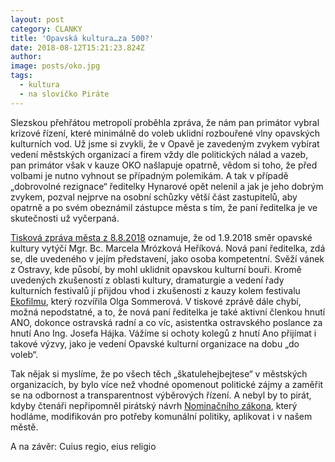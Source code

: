 ```yaml
---
layout: post
category: CLANKY
title: 'Opavská kultura…za 500?'
date: 2018-08-12T15:21:23.824Z
author: 
image: posts/oko.jpg
tags:
  - kultura
  - na slovíčko Piráte
---
```


Slezskou přehřátou metropolí proběhla zpráva, že nám pan primátor vybral krizové řízení, které minimálně do voleb uklidní rozbouřené vlny opavských kulturních vod. 
Už jsme si zvykli, že v Opavě je zavedeným zvykem vybírat vedení městských organizací a firem vždy dle politických nálad a vazeb, pan primátor však v kauze OKO našlapuje opatrně, vědom si toho, že před volbami je nutno vyhnout se případným polemikám. A tak v případě „dobrovolné rezignace“ ředitelky Hynarové opět nelenil a jak je jeho dobrým zvykem, pozval nejprve na osobní schůzky větší část zastupitelů,
aby opatrně a po svém obeznámil zástupce města s tím, že paní ředitelka je ve skutečnosti už vyčerpaná. 

[Tisková zpráva města z 8.8.2018](http://www.opava-city.cz/cs/opavskou-kulturni-organizaci-povede-nova-reditelka) oznamuje, že od 1.9.2018 směr opavské kultury vytýčí Mgr. Bc. Marcela Mrózková Heříková. Nová paní ředitelka, zdá se, dle uvedeného v jejím představení, jako osoba kompetentní. Svěží vánek z Ostravy, kde působí, by mohl uklidnit opavskou kulturní bouři. Kromě uvedených zkušeností z oblasti kultury, dramaturgie a vedení řady kulturních festivalů jí přijdou vhod i zkušenosti z kauzy kolem festivalu [Ekofilmu](https://www.novinky.cz/kultura/284960-filmari-bojkotuji-ekofilm-kvuli-podivnemu-chovani-ministerstva.html), který rozvířila Olga Sommerová. V tiskové zprávě dále chybí, možná nepodstatné, a to, že nová paní ředitelka je také aktivní členkou hnutí ANO, dokonce ostravská radní a co víc, asistentka ostravského poslance za hnutí Ano Ing. Josefa Hájka. Vážíme si ochoty kolegů z hnutí Ano přijímat i takové výzvy, jako je vedení Opavské kulturní organizace na dobu „do voleb“.

Tak nějak si myslíme, že po všech těch „škatulehejbejtese“ v městských organizacích, by bylo více než vhodné opomenout politické zájmy a zaměřit se na odbornost a transparentnost výběrových řízení. A nebyl by to pirát, kdyby čtenáři nepřipomněl pirátský návrh [Nominačního zákona](https://www.pirati.cz/assets/pdf/nominacni-zakon-vlastnicka-politika.pdf), který hodláme, modifikován pro potřeby komunální politiky, aplikovat i v našem městě.

A na závěr: Cuius regio, eius religio
